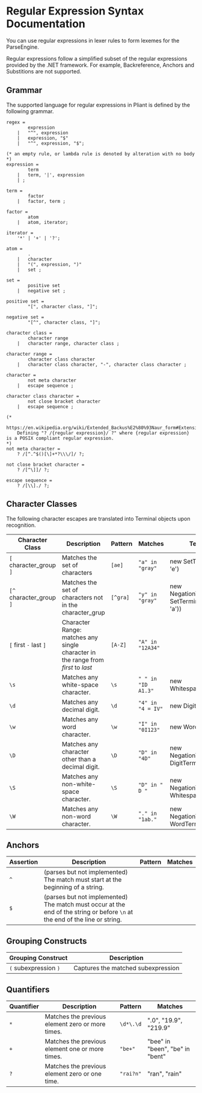 # Regular Expression Syntax Documentation 

You can use regular expressions in lexer rules to form lexemes for the ParseEngine. 

Regular expressions follow a simplified subset of the regular expressions provided by the .NET framework. For example, Backreference, Anchors and Substitions are not supported. 

## Grammar

The supported language for regular expressions in Pliant is defined by the following grammar. 

```ebnf
regex =   
        expression 
    |   "^", expression 
    |   expression, "$"
    |   "^", expression, "$";

(* an empty rule, or lambda rule is denoted by alteration with no body *)
expression =  
        term 
    |   term, '|', expression
    | ;

term = 
        factor
    |   factor, term ;

factor = 
        atom 
    |   atom, iterator;

iterator = 
    '*' | '+' | '?';

atom =
        . 
    |   character
    |   "(", expression, ")"
    |   set ;

set =
        positive set
    |   negative set ;

positive set =
        "[", character class, "]";

negative set = 
        "[^", character class, "]";

character class = 
        character range 
    |   character range, character class ;

character range =
        character class character 
    |   character class character, "-", character class character ;

character =
        not meta character 
    |   escape sequence ;

character class character =
        not close bracket character
    |   escape sequence ;

(* 
    https://en.wikipedia.org/wiki/Extended_Backus%E2%80%93Naur_form#Extensibility 
    Defining "? /{regular expression}/ ?" where {regular expression} is a POSIX compliant regular expression.
*)
not meta character =
    ? /[^.^$()[\]+*?\\\/]/ ?;

not close bracket character = 
    ? /[^\]]/ ?;

escape sequence = 
    ? /[\\]./ ?;
```

## Character Classes

The following character escapes are translated into Terminal objects upon recognition.

| Character Class  | Description | Pattern | Matches | Terminal | 
| ------------- | ------------- | ------------- | ------------- | ------------- |
| ```[``` character_group ```]``` | Matches the set of characters | ```[ae]``` | ```"a" in "gray"``` | new SetTerminal('a', 'e') |
| ```[^``` character_group ```]``` | Matches the set of characters not in the character_grup | ```[^gra]``` | ```"y" in "gray"``` | new NegationTerminal(new SetTerminal('g', 'r', 'a')) |
| ```[``` first ```-``` last ```]```| Character Range: matches any single character in the range from *first* to *last* | ```[A-Z]``` | ```"A" in "12A34"```  | |
| ```\s```  | Matches any white-space character.  | ```\s```  | ```" " in "ID A1.3"```  | new WhitespaceTerminal() |
| ```\d```  | Matches any decimal digit.  | ```\d```  | ```"4" in "4 = IV"```  | new DigitTerminal() |
| ```\w```  | Matches any word character. | ```\w```|  ```"I" in "0I123"```| new WordTerminal() | 
| ```\D```  | Matches any character other than a decimal digit. | ```\D``` | ```"D" in "4D"```| new NegationTerminal(new DigitTerminal))
| ```\S```  | Matches any non-white-space character. | ```\S``` | ```"D" in " D "``` | new NegationTerminal(new WhitespaceTerminal())|
| ```\W```  | Matches any non-word character. | ```\W``` | ```"." in "1ab." ``` | new NegationTerminal(new WordTerminal())|

## Anchors

| Assertion | Description | Pattern | Matches |
| --------- | ----------- | ------- | ------- |
| ```^``` | (parses but not implemented) The match must start at the beginning of a string. | | |
| ```$``` | (parses but not implemented) The match must occur at the end of the string or before ```\n``` at the end of the line or string. | | |

## Grouping Constructs

| Grouping Construct | Description |
| ------------------ | ----------- | 
| ```(``` subexpression ```)``` | Captures the matched subexpression |

## Quantifiers 

| Quantifier | Description | Pattern | Matches | 
| ---------- | ----------- | ------- | ------- | 
| ```*```    | Matches the previous element zero or more times. | ```\d*\.\d``` | ".0", "19.9", "219.9" |
| ```+```    | Matches the previous element one or more times. | ```"be+"``` | "bee" in "been", "be" in "bent" |
| ```?```    | Matches the previous element zero or one time. | ```"rai?n"```| "ran", "rain" |